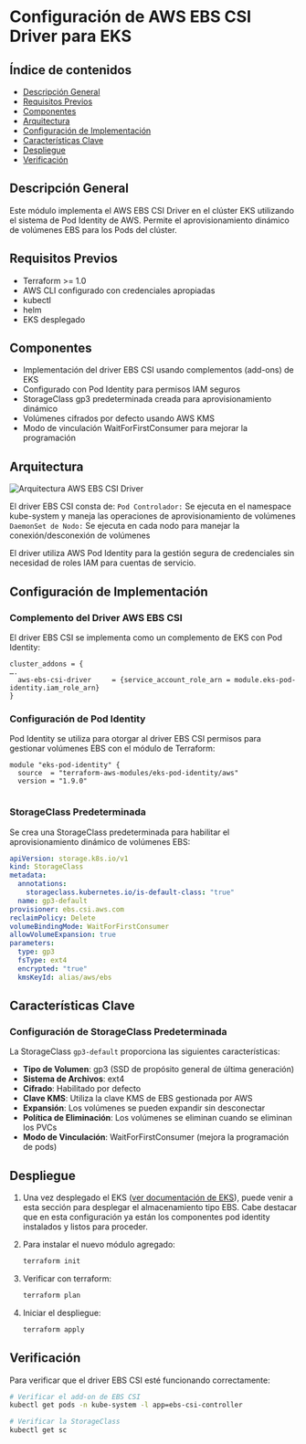# Configuración de AWS EBS CSI Driver para EKS

## Índice de contenidos
* [Descripción General](#descripcion)
* [Requisitos Previos](#requisitos)
* [Componentes](#componentes)
* [Arquitectura](#arquitectura)
* [Configuración de Implementación](#configuracion)
* [Características Clave](#caracteristicas)
* [Despliegue](#despliegue)
* [Verificación](#verificacion)

<a name="descripcion"></a>
## Descripción General
Este módulo implementa el AWS EBS CSI Driver en el clúster EKS utilizando el sistema de Pod Identity de AWS. Permite el aprovisionamiento dinámico de volúmenes EBS para los Pods del clúster.

<a name="requisitos"></a>
## Requisitos Previos
- Terraform >= 1.0
- AWS CLI configurado con credenciales apropiadas
- kubectl
- helm
- EKS desplegado

<a name="componentes"></a>
## Componentes
- Implementación del driver EBS CSI usando complementos (add-ons) de EKS
- Configurado con Pod Identity para permisos IAM seguros
- StorageClass gp3 predeterminada creada para aprovisionamiento dinámico
- Volúmenes cifrados por defecto usando AWS KMS
- Modo de vinculación WaitForFirstConsumer para mejorar la programación

<a name="arquitectura"></a>
## Arquitectura
![Arquitectura AWS EBS CSI Driver](./ebs-csi-blueprint.svg)

El driver EBS CSI consta de:
`Pod Controlador:` Se ejecuta en el namespace kube-system y maneja las operaciones de aprovisionamiento de volúmenes
`DaemonSet de Nodo:` Se ejecuta en cada nodo para manejar la conexión/desconexión de volúmenes

El driver utiliza AWS Pod Identity para la gestión segura de credenciales sin necesidad de roles IAM para cuentas de servicio.

<a name="configuracion"></a>
## Configuración de Implementación

### Complemento del Driver AWS EBS CSI
El driver EBS CSI se implementa como un complemento de EKS con Pod Identity:
```hcl
cluster_addons = {
….
  aws-ebs-csi-driver     = {service_account_role_arn = module.eks-pod-identity.iam_role_arn}
}
```

### Configuración de Pod Identity
Pod Identity se utiliza para otorgar al driver EBS CSI permisos para gestionar volúmenes EBS con el módulo de Terraform:
```hcl
module "eks-pod-identity" {
  source  = "terraform-aws-modules/eks-pod-identity/aws"
  version = "1.9.0"
  
```

### StorageClass Predeterminada
Se crea una StorageClass predeterminada para habilitar el aprovisionamiento dinámico de volúmenes EBS:
```yaml
apiVersion: storage.k8s.io/v1
kind: StorageClass
metadata:
  annotations:
    storageclass.kubernetes.io/is-default-class: "true"
  name: gp3-default
provisioner: ebs.csi.aws.com
reclaimPolicy: Delete
volumeBindingMode: WaitForFirstConsumer
allowVolumeExpansion: true
parameters:
  type: gp3
  fsType: ext4
  encrypted: "true"
  kmsKeyId: alias/aws/ebs
```

<a name="caracteristicas"></a>
## Características Clave

### Configuración de StorageClass Predeterminada
La StorageClass `gp3-default` proporciona las siguientes características:
- **Tipo de Volumen**: gp3 (SSD de propósito general de última generación)
- **Sistema de Archivos**: ext4
- **Cifrado**: Habilitado por defecto
- **Clave KMS**: Utiliza la clave KMS de EBS gestionada por AWS
- **Expansión**: Los volúmenes se pueden expandir sin desconectar
- **Política de Eliminación**: Los volúmenes se eliminan cuando se eliminan los PVCs
- **Modo de Vinculación**: WaitForFirstConsumer (mejora la programación de pods)

<a name="despliegue"></a>
## Despliegue
1. Una vez desplegado el EKS ([ver documentación de EKS](https://github.com/Andherson333333/robot-shop/blob/master/Infrastructure-cloud-EKS/EKS/readme.md)), puede venir a esta sección para desplegar el almacenamiento tipo EBS. Cabe destacar que en esta configuración ya están los componentes pod identity instalados y listos para proceder.

2. Para instalar el nuevo módulo agregado:
   ```bash
   terraform init
   ```

3. Verificar con terraform:
   ```bash
   terraform plan
   ```

4. Iniciar el despliegue:
   ```bash
   terraform apply
   ```

<a name="verificacion"></a>
## Verificación

Para verificar que el driver EBS CSI esté funcionando correctamente:

```bash
# Verificar el add-on de EBS CSI
kubectl get pods -n kube-system -l app=ebs-csi-controller

# Verificar la StorageClass
kubectl get sc




